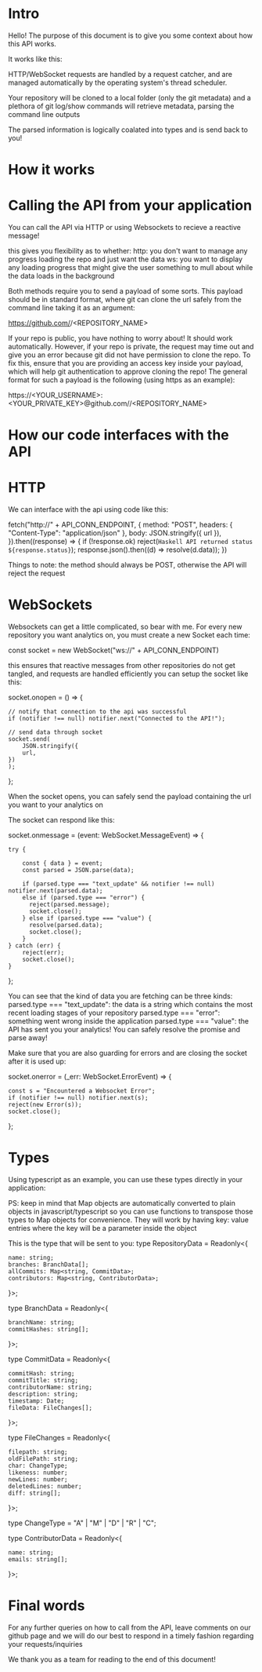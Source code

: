 # Intro

Hello! The purpose of this document is to give you some context about how this API works.

It works like this:

HTTP/WebSocket requests are handled by a request catcher, and are managed automatically by
the operating system's thread scheduler.

Your repository will be cloned to a local folder (only the git metadata) and a plethora of
git log/show commands will retrieve metadata, parsing the command line outputs

The parsed information is logically coalated into types and is send back to you!

# How it works

# Calling the API from your application

You can call the API via HTTP or using Websockets to recieve a reactive message!

this gives you flexibility as to whether:
http: you don't want to manage any progress loading the repo and just want the data
ws: you want to display any loading progress that might give the user something to mull about
while the data loads in the background

Both methods require you to send a payload of some sorts. This payload should be in standard format, where
git can clone the url safely from the command line taking it as an argument:

https://github.com/<OWNER>/<REPOSITORY_NAME>

If your repo is public, you have nothing to worry about! It should work automatically.
However, if your repo is private, the request may time out and give you an error because git
did not have permission to clone the repo. To fix this, ensure that you are providing an access
key inside your payload, which will help git authentication to approve cloning the repo! The
general format for such a payload is the following (using https as an example):

https://<YOUR_USERNAME>:<YOUR_PRIVATE_KEY>@github.com/<OWNER>/<REPOSITORY_NAME>

# How our code interfaces with the API

# HTTP

We can interface with the api using code like this:

fetch("http://" + API_CONN_ENDPOINT, {
method: "POST",
headers: { "Content-Type": "application/json" },
body: JSON.stringify({ url }),
}).then((response) => {
if (!response.ok) reject(`Haskell API returned status ${response.status}`);
response.json().then((d) => resolve(d.data));
})

Things to note:
the method should always be POST, otherwise the API will reject the request

# WebSockets

Websockets can get a little complicated, so bear with me.
For every new repository you want analytics on, you must create a new Socket each time:

const socket = new WebSocket("ws://" + API_CONN_ENDPOINT)

this ensures that reactive messages from other repositories do not get tangled, and requests are handled efficiently
you can setup the socket like this:

socket.onopen = () => {

    // notify that connection to the api was successful
    if (notifier !== null) notifier.next("Connected to the API!");

    // send data through socket
    socket.send(
        JSON.stringify({
        url,
    })
    );

};

When the socket opens, you can safely send the payload containing the url you want to your analytics on

The socket can respond like this:

socket.onmessage = (event: WebSocket.MessageEvent) => {

    try {

        const { data } = event;
        const parsed = JSON.parse(data);

        if (parsed.type === "text_update" && notifier !== null) notifier.next(parsed.data);
        else if (parsed.type === "error") {
          reject(parsed.message);
          socket.close();
        } else if (parsed.type === "value") {
          resolve(parsed.data);
          socket.close();
        }
    } catch (err) {
        reject(err);
        socket.close();
    }

};

You can see that the kind of data you are fetching can be three kinds:
parsed.type === "text_update": the data is a string which contains the most recent loading stages of your repository
parsed.type === "error": something went wrong inside the application
parsed.type === "value": the API has sent you your analytics! You can safely resolve the promise and parse away!

Make sure that you are also guarding for errors and are closing the socket after it is used up:

socket.onerror = (\_err: WebSocket.ErrorEvent) => {

    const s = "Encountered a Websocket Error";
    if (notifier !== null) notifier.next(s);
    reject(new Error(s));
    socket.close();

};

# Types

Using typescript as an example, you can use these types directly in your application:

PS: keep in mind that Map objects
are automatically converted to plain objects
in javascript/typescript
so you can use functions to transpose those types
to Map objects for convenience. They will work by
having key: value entries where the key will be a
parameter inside the object

This is the type that will be sent to you:
type RepositoryData = Readonly<{

    name: string;
    branches: BranchData[];
    allCommits: Map<string, CommitData>;
    contributors: Map<string, ContributorData>;

}>;

type BranchData = Readonly<{

    branchName: string;
    commitHashes: string[];

}>;

type CommitData = Readonly<{

    commitHash: string;
    commitTitle: string;
    contributorName: string;
    description: string;
    timestamp: Date;
    fileData: FileChanges[];

}>;

type FileChanges = Readonly<{

    filepath: string;
    oldFilePath: string;
    char: ChangeType;
    likeness: number;
    newLines: number;
    deletedLines: number;
    diff: string[];

}>;

type ChangeType = "A" | "M" | "D" | "R" | "C";

type ContributorData = Readonly<{

    name: string;
    emails: string[];

}>;

# Final words

For any further queries on how to call from the API, leave comments on our github page and we will
do our best to respond in a timely fashion regarding your requests/inquiries

We thank you as a team for reading to the end of this document!
